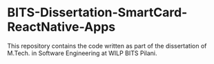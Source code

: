 # BITS-Dissertation-SmartCard-ReactNative-Apps
This repository contains the code written as part of the dissertation of M.Tech. in Software Engineering at WILP BITS Pilani.
